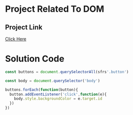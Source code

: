 # Project Related To DOM

## Project Link
[Click Here](https://stackblitz.com/edit/dom-project-chaiaurcode-d8wfdp?file=index.html)

# Solution Code

``` javaScript
const buttons = document.querySelectorAll(sfrs'.button')

const body = document.querySelector('body')

buttons.forEach(function(button){
  button.addEventListener('click',function(e){
    body.style.backgroundColor = e.target.id
  })
})
```